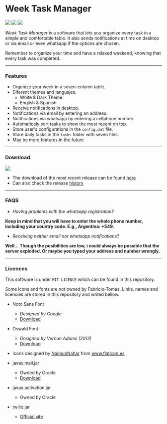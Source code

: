 # Week Task Manager

![](https://img.shields.io/github/tag/Fabricio-Tomas/Task-manager-notif.svg)
![](https://img.shields.io/github/release/Fabricio-Tomas/Task-manager-notif.svg)
![](https://img.shields.io/github/issues/Fabricio-Tomas/Task-manager-notif.svg)

*Week Task Manager* is a software that lets you organize every task in a simple and comfortable table. It also sends notifications at time on desktop or via email or even whatsapp if the options are chosen.

Remember to organize your time and have a relaxed weekend, knowing that every task was completed.

------------

### Features
- Organize your week in a seven-column table.
- Diferent themes and languajes.
     - White & Dark Theme.
     - English & Spanish.
- Receive notifications in desktop.
- Notifications via email by entering an address.
- Notifications via whatsapp by entering a cellphone number.
- Automaticaly sort tasks to show the most recent on top.
- Store user's configurations in the `config.dat` file.
- Store daily tasks in the `tasks` folder with seven files.
- May be more features in the future

------------

### Download
![](https://img.shields.io/github/release/Fabricio-Tomas/Task-manager-notif.svg)

- The download of the most recent release can be found [here](https://github.com/Fabricio-Tomas/Task-manager-notif/releases/tag/v2.1)
- Can also check the release [history](https://github.com/Fabricio-Tomas/Task-manager-notif/releases)

------------

### FAQS

- *Having problems with the whatsapp registration?*

**Keep in mind that you will have to enter the whole phone number, including your country code. E.g., Argentina: +549.**

- *Receiving neither email nor whatsapp notifications?*

**Well... Though the posibilities are low, i could always be possible that the server exploded. Or maybe you typed your address and number wrongly.**

-----------

### Licences

This software is under `MIT LICENCE` which can be found in this repository.

Some icons and fonts are not owned by Fabricio-Tomas. Links, names and licencies are stored in this repository and writed bellow.

- Noto Sans Font
	- *Designed by Google*
	- [Download](https://fonts.google.com/noto/specimen/Noto+Sans?selection.family=Noto+Sans)

- Oswald Font
	- *Designed by Vernon Adams (2012)*
	- [Download](https://www.fontsquirrel.com/fonts/oswald)

- Icons designed by <a href="https://www.flaticon.es/autores/najmunnahar" title="NajmunNahar">NajmunNahar</a> from <a href="https://www.flaticon.es/" title="Flaticon">www.flaticon.es</a>

- javax.mail.jar
	- Owned by Oracle
	- [Download](https://www.oracle.com/java/technologies/javamail-api.html)

- javax.activation.jar
	- Owned by Oracle
	
- twilio.jar
	- [Official site](https://www.twilio.com/)
